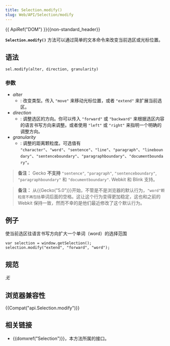 ```yaml
---
title: Selection.modify()
slug: Web/API/Selection/modify
---
```


{{ ApiRef("DOM") }}{{non-standard_header}}

**`Selection.modify()`** 方法可以通过简单的文本命令来改变当前选区或光标位置。

## 语法

```
sel.modify(alter, direction, granularity)
```

### 参数

- _alter_
  - : 改变类型。传入 `"move"` 来移动光标位置，或者 `"extend"` 来扩展当前选区。
- _direction_
  - : 调整选区的方向。你可以传入 `"forward"` 或 `"backward"` 来根据选区内容的语言书写方向来调整。或者使用 `"left"` 或 `"right"` 来指明一个明确的调整方向。
- _granularity_
  - : 调整的距离颗粒度。可选值有 `"character"`、`"word"`、`"sentence"`、`"line"`、`"paragraph"`、`"lineboundary"`、`"sentenceboundary"`、`"paragraphboundary"`、`"documentboundary"`。

> **备注：** Gecko **不支持** `"sentence"`, `"paragraph"`, `"sentenceboundary"`, `"paragraphboundary"` 和 `"documentboundary"`. Webkit 和 Blink 支持。

> **备注：** 从{{Gecko("5.0")}}开始，不管是不是浏览器的默认行为，`"word"颗粒度不再包括`单词后面的空格。这让这个行为变得更加稳定，这也和之前的 Webkit 保持一致，然而不幸的是他们最近修改了这个默认行为。

## 例子

使当前选区往语言书写方向扩大一个单词（word）的选择范围

```
var selection = window.getSelection();
selection.modify("extend", "forward", "word");
```

## 规范

_无_

## 浏览器兼容性

{{Compat("api.Selection.modify")}}

## 相关链接

- {{domxref("Selection")}}，本方法所属的接口。

